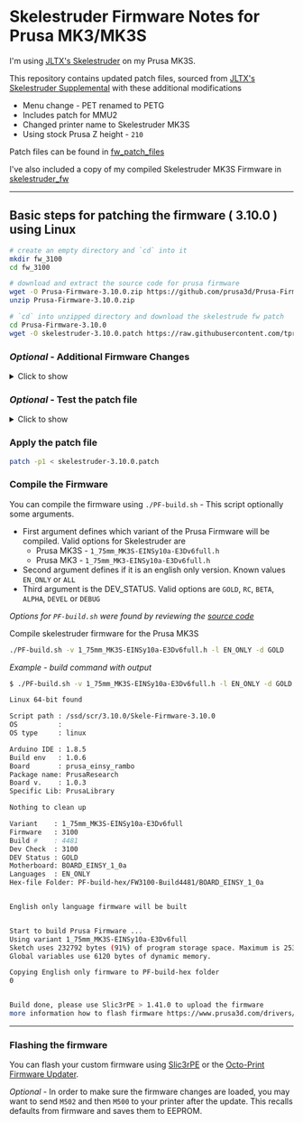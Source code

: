 # Skelestruder Firmware Notes for Prusa MK3/MK3S

I'm using [JLTX's Skelestruder](https://www.thingiverse.com/thing:2845416) on my Prusa MK3S.

This repository contains updated patch files, sourced from [JLTX's Skelestruder Supplemental](https://jltxplore.dozuki.com/Wiki/Skelestruder_Information#main) with these additional modifications

- Menu change - PET renamed to PETG
- Includes patch for MMU2
- Changed printer name to Skelestruder MK3S
- Using stock Prusa Z height - `210`

Patch files can be found in [fw_patch_files](https://github.com/tprelog/prusa_files/tree/master/fw_patch_files)

I've also included a copy of my compiled Skelestruder MK3S Firmware in [skelestruder_fw](https://github.com/tprelog/prusa_files/tree/master/skelestruder_fw)

---

## Basic steps for patching the firmware ( 3.10.0 ) using Linux

```bash
# create an empty directory and `cd` into it
mkdir fw_3100
cd fw_3100

# download and extract the source code for prusa firmware
wget -O Prusa-Firmware-3.10.0.zip https://github.com/prusa3d/Prusa-Firmware/archive/v3.10.0.zip
unzip Prusa-Firmware-3.10.0.zip

# `cd` into unzipped directory and download the skelestrude fw patch
cd Prusa-Firmware-3.10.0
wget -O skelestruder-3.10.0.patch https://raw.githubusercontent.com/tprelog/prusa_files/master/fw_patch_files/skelestruder-3.10.0.patch
```

### *Optional* - Additional Firmware Changes

<details><summary>Click to show</summary>

Edit the corresponding file for your printer

- MK3S - `Firmware/variants/1_75mm_MK3S-EINSy10a-E3Dv6full.h`
- MK3 - `Firmware/variants/1_75mm_MK3-EINSy10a-E3Dv6full.h`

Change the Printer Name

- Name dispays on the LCD screen
- Search for, then edit `#define CUSTOM_MENDEL_NAME`

```C
// Printer name
#define CUSTOM_MENDEL_NAME "SKELESTRUDER MK3S"
```

Change the Max Z Height

- JLTX's firmware patch uses `220`
- Search for, then edit `#define Z_MAX_POS`

```C
// Travel limits after homing
#define Z_MAX_POS 210
```

</details>

### *Optional* - Test the patch file

<details><summary>Click to show</summary>

```bash
patch -p1 --dry-run < skelestruder-3.10.0.patch
```

*Example - test command with output*

```bash
$ patch -p1 --dry-run < skelestruder-3.10.0.patch

checking file Firmware/Marlin_main.cpp
checking file Firmware/mmu.cpp
checking file Firmware/ultralcd.cpp
checking file Firmware/variants/1_75mm_MK3-EINSy10a-E3Dv6full.h
checking file Firmware/variants/1_75mm_MK3S-EINSy10a-E3Dv6full.h
```

</details>

### Apply the patch file

```bash
patch -p1 < skelestruder-3.10.0.patch
```

### Compile the Firmware

You can compile the firmware using `./PF-build.sh` - This script optionally some arguments.

- First argument defines which variant of the Prusa Firmware will be compiled. Valid options for Skelestruder are
  - Prusa MK3S - `1_75mm_MK3S-EINSy10a-E3Dv6full.h`
  - Prusa MK3 - `1_75mm_MK3-EINSy10a-E3Dv6full.h`
- Second argument defines if it is an english only version. Known values `EN_ONLY` or `ALL`
- Third argument is the DEV_STATUS. Valid options are `GOLD`, `RC`, `BETA`, `ALPHA`, `DEVEL` or `DEBUG`

*Options for `PF-build.sh` were found by reviewing the [source code](https://github.com/prusa3d/Prusa-Firmware/blob/400f673fe0b898d0e3ec8c43fd2011f9320cf20c/PF-build.sh#L456)*

Compile skelestruder firmware for the Prusa MK3S

```bash
./PF-build.sh -v 1_75mm_MK3S-EINSy10a-E3Dv6full.h -l EN_ONLY -d GOLD
```

*Example - build command with output*

```bash
$ ./PF-build.sh -v 1_75mm_MK3S-EINSy10a-E3Dv6full.h -l EN_ONLY -d GOLD

Linux 64-bit found

Script path : /ssd/scr/3.10.0/Skele-Firmware-3.10.0
OS          :
OS type     : linux

Arduino IDE : 1.8.5
Build env   : 1.0.6
Board       : prusa_einsy_rambo
Package name: PrusaResearch
Board v.    : 1.0.3
Specific Lib: PrusaLibrary

Nothing to clean up

Variant    : 1_75mm_MK3S-EINSy10a-E3Dv6full
Firmware   : 3100
Build #    : 4481
Dev Check  : 3100
DEV Status : GOLD
Motherboard: BOARD_EINSY_1_0a
Languages  : EN_ONLY
Hex-file Folder: PF-build-hex/FW3100-Build4481/BOARD_EINSY_1_0a


English only language firmware will be built


Start to build Prusa Firmware ...
Using variant 1_75mm_MK3S-EINSy10a-E3Dv6full
Sketch uses 232792 bytes (91%) of program storage space. Maximum is 253952 bytes.
Global variables use 6120 bytes of dynamic memory.

Copying English only firmware to PF-build-hex folder
0


Build done, please use Slic3rPE > 1.41.0 to upload the firmware
more information how to flash firmware https://www.prusa3d.com/drivers/
```

---

### Flashing the firmware

You can flash your custom firmware using [Slic3rPE](https://help.prusa3d.com/en/article/firmware-updating-and-flashing_2227) or the [Octo-Print Firmware Updater](https://github.com/OctoPrint/OctoPrint-FirmwareUpdater/blob/master/README.md#octoprint-firmware-updater).

*Optional* - In order to make sure the firmware changes are loaded, you may want to send `M502` and then `M500` to your printer after the update. This recalls defaults from firmware and saves them to EEPROM.
